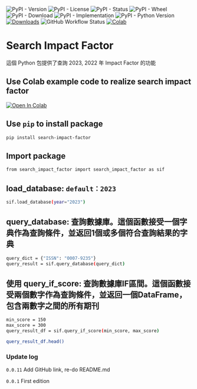 ![PyPI - Version](https://img.shields.io/pypi/v/search-impact-factor)
![PyPI - License](https://img.shields.io/pypi/l/search-impact-factor)
![PyPI - Status](https://img.shields.io/pypi/status/search-impact-factor)
![PyPI - Wheel](https://img.shields.io/pypi/wheel/search-impact-factor)
![PyPI - Download](https://img.shields.io/pypi/dm/search-impact-factor)
![PyPI - Implementation](https://img.shields.io/pypi/implementation/search-impact-factor)
![PyPI - Python Version](https://img.shields.io/pypi/pyversions/search-impact-factor)
[![Downloads](https://static.pepy.tech/badge/search-impact-factor)](https://pepy.tech/project/search-impact-factor)
![GitHub Workflow Status](https://img.shields.io/github/workflow/status/Brritany/search_impact_factor/Pylint)
[![Colab](https://img.shields.io/badge/Colab-Example-orange)](https://github.com/Brritany/search_impact_factor/blob/main/example.ipynb)

# Search Impact Factor

這個 Python 包提供了查詢 2023, 2022 年 Impact Factor 的功能

## Use Colab example code to realize search impact factor
[![Open In Colab](https://colab.research.google.com/assets/colab-badge.svg)](https://colab.research.google.com/github/Brritany/search_impact_factor/blob/main/example.ipynb)

## Use `pip` to install package

```bash
pip install search-impact-factor
```

## Import package
```bash
from search_impact_factor import search_impact_factor as sif
```

## load_database: `default：2023`

```bash
sif.load_database(year="2023")
```

## query_database: 查詢數據庫。這個函數接受一個字典作為查詢條件，並返回1個或多個符合查詢結果的字典

```bash
query_dict = {"ISSN": "0007-9235"}
query_result = sif.query_database(query_dict)
```

## 使用 query_if_score: 查詢數據庫IF區間。這個函數接受兩個數字作為查詢條件，並返回一個DataFrame，包含兩數字之間的所有期刊

```bash
min_score = 150
max_score = 300
query_result_df = sif.query_if_score(min_score, max_score)

query_result_df.head()
```

### Update log

`0.0.11` Add GitHub link, re-do README.md

`0.0.1`  First edition
